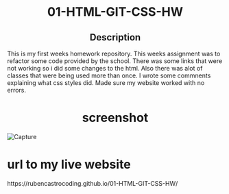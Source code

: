 <h1 align="center">01-HTML-GIT-CSS-HW</h1>
<h2 align="center">Description</h2>
This is my first weeks homework repository. This weeks assignment was to refactor some code provided by the school. There was some links that were not working so i did some changes to the html. Also there was alot of classes that were being used more than once. I wrote some commnents explaining what css styles did. Made sure my website worked with no errors.
<h1 align="center">screenshot</h1>



![Capture](https://user-images.githubusercontent.com/98436010/157369260-d36c96a8-8490-42ed-8af5-8e2cb72d5717.PNG)

<h1> url to my live website </h1>
https://rubencastrocoding.github.io/01-HTML-GIT-CSS-HW/
